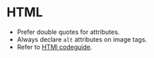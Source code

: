 # HTML

* Prefer double quotes for attributes.
* Always declare `alt` attributes on image tags.
* Refer to [HTMl codeguide](http://codeguide.co/#html).

